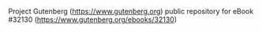 Project Gutenberg (https://www.gutenberg.org) public repository for eBook #32130 (https://www.gutenberg.org/ebooks/32130)
